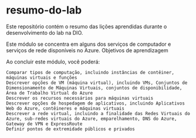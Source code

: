 # resumo-do-lab
Este repositório contém o resumo das lições aprendidas durante o desenvolvimento do lab na DIO.


Este módulo se concentra em alguns dos serviços de computador e serviços de rede disponíveis no Azure.
Objetivos de aprendizagem

Ao concluir este módulo, você poderá:

    Comparar tipos de computação, incluindo instâncias de contêiner, máquinas virtuais e funções
    Descrever opções de VM (máquina virtual), incluindo VMs, Conjuntos de Dimensionamento de Máquinas Virtuais, conjuntos de disponibilidade, Área de Trabalho Virtual do Azure
    Descrever os recursos necessários para máquinas virtuais
    Descrever opções de hospedagem de aplicativos, incluindo Aplicativos Web do Azure, contêineres e máquinas virtuais
    Descrever a rede virtual, incluindo a finalidade das Redes Virtuais do Azure, sub-redes virtuais do Azure, emparelhamento, DNS do Azure, Gateway de VPN e ExpressRoute
    Definir pontos de extremidade públicos e privados


